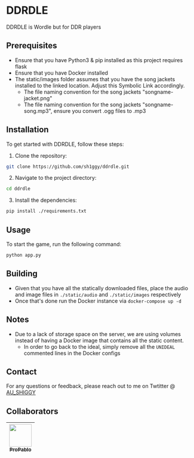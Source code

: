 # DDRDLE

DDRDLE is Wordle but for DDR players

## Prerequisites
- Ensure that you have Python3 & pip installed as this project requires flask
- Ensure that you have Docker installed
- The static/images folder assumes that you have the song jackets installed to the linked location. Adjust this Symbolic Link accordingly. 
  - The file naming convention for the song jackets "songname-jacket.png"
  - The file naming convention for the song jackets "songname-song.mp3", ensure you convert .ogg files to .mp3

## Installation

To get started with DDRDLE, follow these steps:

1. Clone the repository:
  ```bash
  git clone https://github.com/sh1ggy/ddrdle.git
  ```
2. Navigate to the project directory:
  ```bash
  cd ddrdle
  ```
3. Install the dependencies:
  ```bash
  pip install ./requirements.txt
  ```

## Usage

To start the game, run the following command:
```bash
python app.py
```

## Building
- Given that you have all the statically downloaded files, place the audio and image files in `./static/audio` and `./static/images` respectively
- Once that's done run the Docker instance via `docker-compose up -d`

## Notes
- Due to a lack of storage space on the server, we are using volumes instead of having a Docker image that contains all the static content.
  - In order to go back to the ideal, simply remove all the `UNIDEAL` commented lines in the Docker configs

## Contact

For any questions or feedback, please reach out to me on Twtitter @ [AU_SHIGGY](https://x.com/au_shiggy)

## Collaborators

[<img src="https://github.com/propablo.png" width="60px;"/><br /><sub>ProPablo</sub>](https://github.com/propablo) |
 ------------------------------------------------------------------------------------------------------------------ |
